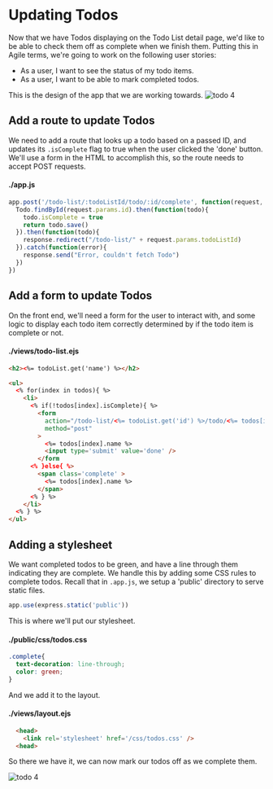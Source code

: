 # Updating Todos

Now that we have Todos displaying on the Todo List detail page, we'd like to be able to check them off as complete when we finish them.  Putting this in Agile terms, we're going to work on the following user stories:

* As a user, I want to see the status of my todo items.
* As a user, I want to be able to mark completed todos.

This is the design of the app that we are working towards.
![todo 4]()

## Add a route to update Todos
We need to add a route that looks up a todo based on a passed ID, and updates its ```.isComplete``` flag to true when the user clicked the 'done' button.  We'll use a form in the HTML to accomplish this, so the route needs to accept POST requests.

#### ./app.js
```Javascript
app.post('/todo-list/:todoListId/todo/:id/complete', function(request, response){
  Todo.findById(request.params.id).then(function(todo){
    todo.isComplete = true
    return todo.save()
  }).then(function(todo){
    response.redirect("/todo-list/" + request.params.todoListId)
  }).catch(function(error){
    response.send("Error, couldn't fetch Todo")
  })
})
```

## Add a form to update Todos
On the front end, we'll need a form for the user to interact with, and some logic to display each todo item correctly determined by if the todo item is complete or not.

#### ./views/todo-list.ejs
```HTML
<h2><%= todoList.get('name') %></h2>

<ul>
  <% for(index in todos){ %>
    <li>
      <% if(!todos[index].isComplete){ %>
        <form 
          action="/todo-list/<%= todoList.get('id') %>/todo/<%= todos[index].get('id') %>/complete" 
          method="post"
        >
          <%= todos[index].name %>
          <input type='submit' value='done' />
        </form
      <% }else{ %>
        <span class='complete' >
          <%= todos[index].name %>
        </span>
      <% } %>
    </li>
  <% } %>
</ul>
```

## Adding a stylesheet

We want completed todos to be green, and have a line through them indicating they are complete.  We handle this by adding some CSS rules to complete todos.  Recall that in ```.app.js```, we setup a 'public' directory to serve static files.  

```Javascript
app.use(express.static('public'))
```
This is where we'll put our stylesheet.

#### ./public/css/todos.css
```CSS
.complete{
  text-decoration: line-through;
  color: green;
}
```

And we add it to the layout.
#### ./views/layout.ejs
```HTML
  <head>
    <link rel='stylesheet' href='/css/todos.css' />
  <head>
```

So there we have it, we can now mark our todos off as we complete them.

![todo 4]()
